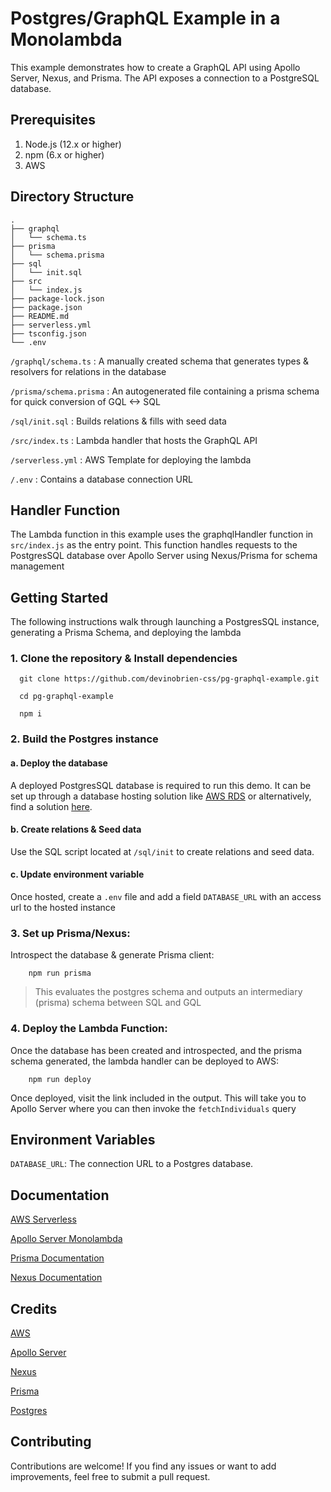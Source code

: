 # Postgres/GraphQL Example in a Monolambda
This example demonstrates how to create a GraphQL API using Apollo Server, Nexus, and Prisma. 
The API exposes a connection to a PostgreSQL database.

## Prerequisites
1. Node.js (12.x or higher)
2. npm (6.x or higher)
3. AWS 

## Directory Structure
```
.
├── graphql
│   └── schema.ts
├── prisma
│   └── schema.prisma
├── sql
│   └── init.sql
├── src
│   └── index.js
├── package-lock.json
├── package.json
├── README.md
├── serverless.yml
├── tsconfig.json
└── .env
```

`/graphql/schema.ts` : A manually created schema that generates types & resolvers for relations in the database

`/prisma/schema.prisma` : An autogenerated file containing a prisma schema for quick conversion of GQL <-> SQL

`/sql/init.sql` : Builds relations & fills with seed data

`/src/index.ts` : Lambda handler that hosts the GraphQL API

`/serverless.yml` : AWS Template for deploying the lambda

`/.env` : Contains a database connection URL

## Handler Function
The Lambda function in this example uses the graphqlHandler function in `src/index.js` as the entry point.
This function handles requests to the PostgresSQL database over Apollo Server using Nexus/Prisma for schema 
management

## Getting Started
The following instructions walk through launching a PostgresSQL instance, 
generating a Prisma Schema, and deploying the lambda

### 1. Clone the repository & Install dependencies
```
  git clone https://github.com/devinobrien-css/pg-graphql-example.git

  cd pg-graphql-example

  npm i
```

### 2. Build the Postgres instance
#### a. Deploy the database
A deployed PostgresSQL database is required to run this demo. 
It can be set up through a database hosting solution like
[AWS RDS](https://aws.amazon.com/rds/) or alternatively, find 
a solution [here](https://www.prisma.io/dataguide/postgresql/5-ways-to-host-postgresql).

#### b. Create relations & Seed data
Use the SQL script located at `/sql/init` to create relations and seed data.

#### c. Update environment variable
Once hosted, create a `.env` file and add a field `DATABASE_URL` with an 
access url to the hosted instance


### 3. Set up Prisma/Nexus:
Introspect the database & generate Prisma client:

```
    npm run prisma
```

> This evaluates the postgres schema and outputs an intermediary (prisma) schema between SQL and GQL

### 4. Deploy the Lambda Function:
Once the database has been created and introspected, and the prisma schema generated, 
the lambda handler can be deployed to AWS:

```
    npm run deploy
```

Once deployed, visit the link included in the output. This will take you to Apollo Server 
where you can then invoke the `fetchIndividuals` query

## Environment Variables
`DATABASE_URL`: The connection URL to a Postgres database.

## Documentation
[AWS Serverless](https://docs.aws.amazon.com/serverless-application-model/index.html)

[Apollo Server Monolambda](https://www.apollographql.com/docs/apollo-server/deployment/lambda/)

[Prisma Documentation](https://www.prisma.io/docs/concepts/components/prisma-client)

[Nexus Documentation](https://nexusjs.org/docs/api/introduction)

## Credits
[AWS](https://aws.amazon.com/)

[Apollo Server](https://www.apollographql.com/)

[Nexus](https://nexusjs.org/)

[Prisma](https://www.prisma.io/)

[Postgres](https://www.postgresql.org/)

## Contributing
Contributions are welcome! If you find any issues or want to add improvements, feel free to submit a pull request.
